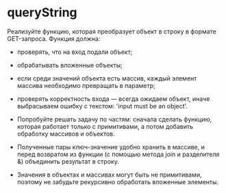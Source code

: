 # queryString
Реализуйте функцию, которая преобразует объект в строку в формате GET-запроса. Функция должна:
* проверять, что на вход подали объект;
* обрабатывать вложенные объекты;
* если среди значений объекта есть массив, каждый элемент массива необходимо превращать в параметр;
* проверять корректность входа — всегда ожидаем объект, иначе выбрасываем ошибку с текстом: 'input must be an object'.

* Попробуйте решать задачу по частям: сначала сделать функцию, которая работает только с примитивами, а потом добавить обработку массивов и объектов.
* Полученные пары ключ-значение удобно хранить в массиве, и перед возвратом из функции (с помощью метода join и разделителя &) объединить результат в строку.
* Значения в объектах и массивах могут быть не примитивами, поэтому не забудьте рекурсивно обработать вложенные элементы.
